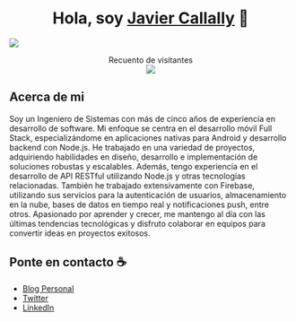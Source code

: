 <div align="center">
<h1 align="center">Hola, soy <a href="https://www.jcallally.com">Javier Callally</a> 👋</h1>
</div>
<img src="https://i.imgur.com/TStt3dP.png">

<p align="center"> 
  Recuento de visitantes<br>
  <img src="https://profile-counter.glitch.me/jcallally/count.svg" />
</p>

## Acerca de mi

Soy un Ingeniero de Sistemas con más de cinco años de experiencia en desarrollo de software. Mi enfoque se centra en el desarrollo móvil Full Stack, especializándome en aplicaciones nativas para Android y desarrollo backend con Node.js. He trabajado en una variedad de proyectos, adquiriendo habilidades en diseño, desarrollo e implementación de soluciones robustas y escalables. Además, tengo experiencia en el desarrollo de API RESTful utilizando Node.js y otras tecnologías relacionadas. También he trabajado extensivamente con Firebase, utilizando sus servicios para la autenticación de usuarios, almacenamiento en la nube, bases de datos en tiempo real y notificaciones push, entre otros. Apasionado por aprender y crecer, me mantengo al día con las últimas tendencias tecnológicas y disfruto colaborar en equipos para convertir ideas en proyectos exitosos.

## Ponte en contacto :coffee:

- [Blog Personal](https://jcallally.dev)
- [Twitter](https://twitter.com/jcallally)
- [LinkedIn](https://www.linkedin.com/in/jcallally)
